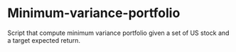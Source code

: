 # Minimum-variance-portfolio

Script that compute minimum variance portfolio given a set of US stock and a target expected return.
